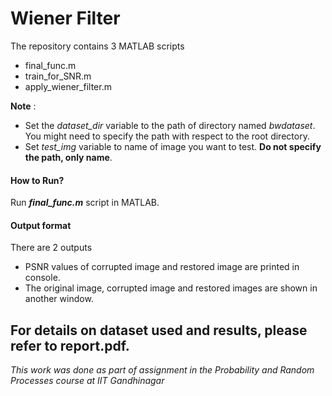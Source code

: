 # Wiener Filter

The repository contains 3 MATLAB scripts

- final_func.m
- train_for_SNR.m
- apply_wiener_filter.m



**Note** : 

- Set the *dataset_dir* variable to the path of directory named *bwdataset*. You might need to specify the path with respect to the root directory.
- Set *test_img* variable to name of image you want to test. **Do not specify the path, only name**.



#### How to Run?

Run ***final_func.m*** script in MATLAB. 

 

#### Output format

There are 2 outputs

- PSNR values of corrupted image and restored image are printed in console.
- The original image, corrupted image and restored images are shown in another window.

**For details on dataset used and results, please refer to report.pdf**.
-----
_This work was done as part of assignment in the Probability and Random Processes course at IIT Gandhinagar_
